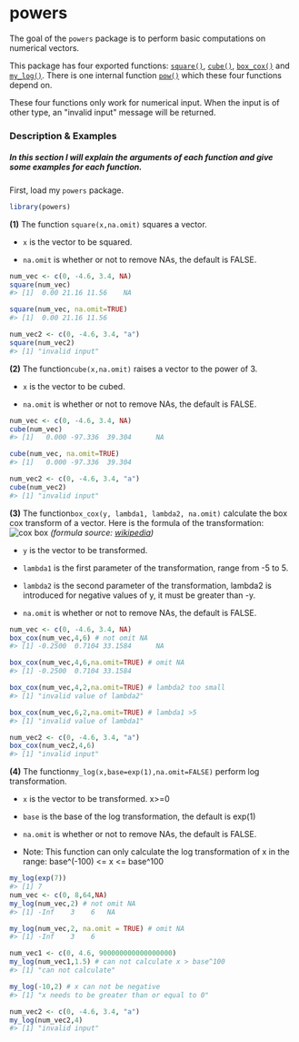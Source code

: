 <!-- README.md is generated from README.Rmd. Please edit that file -->
powers
======

The goal of the `powers` package is to perform basic computations on numerical vectors.

This package has four exported functions: [`square()`](https://github.com/hannahdxz/powers/blob/master/R/square.R), [`cube()`](https://github.com/hannahdxz/powers/blob/master/R/cube.R), [`box_cox()`](https://github.com/hannahdxz/powers/blob/master/R/box%20cox.R) and [`my_log()`](https://github.com/hannahdxz/powers/blob/master/R/my_log.R). There is one internal function [`pow()`](https://github.com/hannahdxz/powers/blob/master/R/pow.R) which these four functions depend on.

These four functions only work for numerical input. When the input is of other type, an "invalid input" message will be returned.

### Description & Examples

##### In this section I will explain the arguments of each function and give some examples for each function.

First, load my `powers` package.

``` r
library(powers)
```

**(1)** The function `square(x,na.omit)` squares a vector.

-   `x` is the vector to be squared.

-   `na.omit` is whether or not to remove NAs, the default is FALSE.

``` r
num_vec <- c(0, -4.6, 3.4, NA)
square(num_vec)
#> [1]  0.00 21.16 11.56    NA

square(num_vec, na.omit=TRUE)
#> [1]  0.00 21.16 11.56

num_vec2 <- c(0, -4.6, 3.4, "a")
square(num_vec2)
#> [1] "invalid input"
```

**(2)** The function`cube(x,na.omit)` raises a vector to the power of 3.

-   `x` is the vector to be cubed.

-   `na.omit` is whether or not to remove NAs, the default is FALSE.

``` r
num_vec <- c(0, -4.6, 3.4, NA)
cube(num_vec)
#> [1]   0.000 -97.336  39.304      NA

cube(num_vec, na.omit=TRUE)
#> [1]   0.000 -97.336  39.304

num_vec2 <- c(0, -4.6, 3.4, "a")
cube(num_vec2)
#> [1] "invalid input"
```

**(3)** The function`box_cox(y, lambda1, lambda2, na.omit)` calculate the box cox transform of a vector. Here is the formula of the transformation: ![cox box](https://user-images.githubusercontent.com/31666152/33244401-2e663790-d2ab-11e7-8273-ac8e4bc25d50.png) *(formula source: [wikipedia](https://en.wikipedia.org/wiki/Power_transform#Box.E2.80.93Cox_transformation))*

-   `y` is the vector to be transformed.

-   `lambda1` is the first parameter of the transformation, range from -5 to 5.

-   `lambda2` is the second parameter of the transformation, lambda2 is introduced for negative values of y, it must be greater than -y.

-   `na.omit` is whether or not to remove NAs, the default is FALSE.

``` r
num_vec <- c(0, -4.6, 3.4, NA)
box_cox(num_vec,4,6) # not omit NA
#> [1] -0.2500  0.7104 33.1584      NA

box_cox(num_vec,4,6,na.omit=TRUE) # omit NA
#> [1] -0.2500  0.7104 33.1584

box_cox(num_vec,4,2,na.omit=TRUE) # lambda2 too small
#> [1] "invalid value of lambda2"

box_cox(num_vec,6,2,na.omit=TRUE) # lambda1 >5
#> [1] "invalid value of lambda1"

num_vec2 <- c(0, -4.6, 3.4, "a")
box_cox(num_vec2,4,6)
#> [1] "invalid input"
```

**(4)** The function`my_log(x,base=exp(1),na.omit=FALSE)` perform log transformation.

-   `x` is the vector to be transformed. x&gt;=0

-   `base` is the base of the log transformation, the default is exp(1)

-   `na.omit` is whether or not to remove NAs, the default is FALSE.

-   Note: This function can only calculate the log transformation of x in the range: base^(-100) &lt;= x &lt;= base^100

``` r
my_log(exp(7))
#> [1] 7
num_vec <- c(0, 8,64,NA)
my_log(num_vec,2) # not omit NA
#> [1] -Inf    3    6   NA

my_log(num_vec,2, na.omit = TRUE) # omit NA
#> [1] -Inf    3    6

num_vec1 <- c(0, 4.6, 900000000000000000)
my_log(num_vec1,1.5) # can not calculate x > base^100
#> [1] "can not calculate"

my_log(-10,2) # x can not be negative
#> [1] "x needs to be greater than or equal to 0"

num_vec2 <- c(0, -4.6, 3.4, "a")
my_log(num_vec2,4)
#> [1] "invalid input"
```
